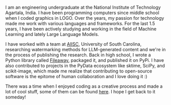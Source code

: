 I am an engineering undergraduate at the National Institute of Technology Agartala, India. I have been programming computers since middle school when I coded graphics in LOGO. Over the years, my passion for technology made me work with various languages and frameworks. For the last 1.5 years, I have been actively studying and working in the field of Machine Learning and lately Large Language Models.

I have worked with a team at [AIISC](https://aiisc.ai/), University of South Carolina, researching watermarking methods for LLM-generated content and we're in the process of publishing the research. Back in high school, I wrote a Python library called [Fileaway](https://pypi.org/project/fileaway/), packaged it, and published it on PyPi. I have also contributed to projects in the PyData ecosystem like sktime, SciPy, and scikit-image, which made me realize that contributing to open-source software is the epitome of human collaboration and I love doing it :)

There was a time when I enjoyed coding as a creative process and made a lot of cool stuff, some of them can be found [here](https://www.instagram.com/cheesemaafia/). I hope I get back to it someday!
